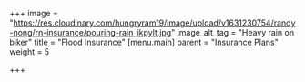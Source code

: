 +++
image = "https://res.cloudinary.com/hungryram19/image/upload/v1631230754/randy-nong/rn-insurance/pouring-rain_ikpylt.jpg"
image_alt_tag = "Heavy rain on biker"
title = "Flood Insurance"
[menu.main]
parent = "Insurance Plans"
weight = 5

+++
